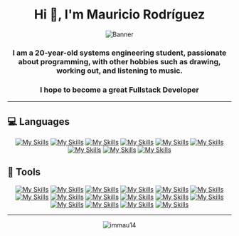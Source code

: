 <h1 align="center">Hi 👋, I'm Mauricio Rodríguez</h1>
<div align="center">
  
![Banner](https://files.catbox.moe/c57ysf.webp)
</div>

<h3 align="center">I am a 20-year-old systems engineering student, passionate about programming, with other hobbies such as drawing, working out, and listening to music.</h3>
<h3 align="center">I hope to become a great Fullstack Developer</h3>

---

## 💻 Languages
<div align="center">

[![My Skills](https://skillicons.dev/icons?i=html&theme=dark)](https://skillicons.dev) [![My Skills](https://skillicons.dev/icons?i=css&theme=dark)](https://skillicons.dev) [![My Skills](https://skillicons.dev/icons?i=js&theme=dark)](https://skillicons.dev) [![My Skills](https://skillicons.dev/icons?i=ts&theme=dark)](https://skillicons.dev) [![My Skills](https://skillicons.dev/icons?i=astro&theme=dark)](https://skillicons.dev) [![My Skills](https://skillicons.dev/icons?i=py&theme=dark)](https://skillicons.dev) [![My Skills](https://skillicons.dev/icons?i=php&theme=dark)](https://skillicons.dev) [![My Skills](https://skillicons.dev/icons?i=cpp&theme=dark)](https://skillicons.dev) [![My Skills](https://skillicons.dev/icons?i=md&theme=dark)](https://skillicons.dev)
</div>

## 🔧 Tools
<div align="center">

[![My Skills](https://skillicons.dev/icons?i=flask&theme=dark)](https://skillicons.dev) [![My Skills](https://skillicons.dev/icons?i=nodejs&theme=dark)](https://skillicons.dev) [![My Skills](https://skillicons.dev/icons?i=react&theme=dark)](https://skillicons.dev) [![My Skills](https://skillicons.dev/icons?i=tailwind&theme=dark)](https://skillicons.dev) [![My Skills](https://skillicons.dev/icons?i=supabase&theme=dark)](https://skillicons.dev) [![My Skills](https://skillicons.dev/icons?i=sqlite&theme=dark)](https://skillicons.dev) [![My Skills](https://skillicons.dev/icons?i=mysql&theme=dark)](https://skillicons.dev) [![My Skills](https://skillicons.dev/icons?i=selenium&theme=dark)](https://skillicons.dev) [![My Skills](https://skillicons.dev/icons?i=git&theme=dark)](https://skillicons.dev) [![My Skills](https://skillicons.dev/icons?i=vercel&theme=dark)](https://skillicons.dev) [![My Skills](https://skillicons.dev/icons?i=windows&theme=dark)](https://skillicons.dev) [![My Skills](https://skillicons.dev/icons?i=linux&theme=dark)](https://skillicons.dev) [![My Skills](https://skillicons.dev/icons?i=vim&theme=dark)](https://skillicons.dev) [![My Skills](https://skillicons.dev/icons?i=neovim&theme=dark)](https://skillicons.dev) [![My Skills](https://skillicons.dev/icons?i=ps&theme=dark)](https://skillicons.dev) [![My Skills](https://skillicons.dev/icons?i=au&theme=dark)](https://skillicons.dev)
</div>

---
<div align="center">

<p><img align="center" src="https://github-readme-stats.vercel.app/api/top-langs?username=immau14&show_icons=true&theme=dracula&text_color=ffffff&locale=en&layout=compact" alt="immau14" /></p>
</div>
